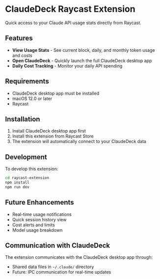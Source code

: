 # ClaudeDeck Raycast Extension

Quick access to your Claude API usage stats directly from Raycast.

## Features

- **View Usage Stats** - See current block, daily, and monthly token usage and costs
- **Open ClaudeDeck** - Quickly launch the full ClaudeDeck desktop app
- **Daily Cost Tracking** - Monitor your daily API spending

## Requirements

- ClaudeDeck desktop app must be installed
- macOS 12.0 or later
- Raycast

## Installation

1. Install ClaudeDeck desktop app first
2. Install this extension from Raycast Store
3. The extension will automatically connect to your ClaudeDeck data

## Development

To develop this extension:

```bash
cd raycast-extension
npm install
npm run dev
```

## Future Enhancements

- Real-time usage notifications
- Quick session history view
- Cost alerts and limits
- Model usage breakdown

## Communication with ClaudeDeck

The extension communicates with the ClaudeDeck desktop app through:
- Shared data files in `~/.claude/` directory
- Future: IPC communication for real-time updates